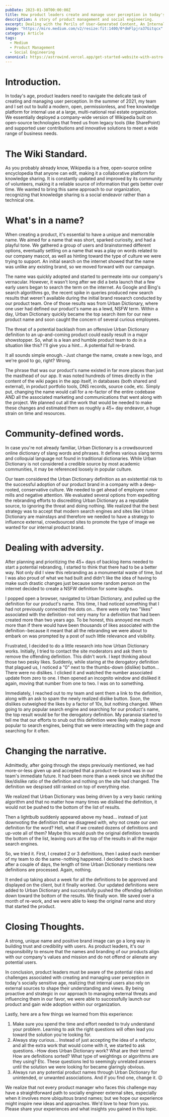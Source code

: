 ```yaml
---
pubDate: 2023-01-30T00:00:00Z
title: How product leaders create and manage user perception in today's socially sensitive age.
description: A story of product management and social engineering.
excerpt: Dealing with the Perils of User-Generated Content, An Internal Product Branding Case Study
image: "https://miro.medium.com/v2/resize:fit:1400/0*dmFlpjra37Gitqcx"
category: Article
tags:
  - Medium
  - Product Management
  - Social Engineering
canonical: https://astrowind.vercel.app/get-started-website-with-astro-tailwind-css
---
```


# Introduction.

In today's age, product leaders need to navigate the delicate task of creating and managing user perception. In the summer of 2021, my team and I set out to build a modern, open, permissionless, and free knowledge platform for internal use at a large, multi-national real estate organization. We essentially deployed a company-wide version of Wikipedia built on open-source technologies that freed us from legacy tools (like SharePoint) and supported user contributions and innovative solutions to meet a wide range of business needs.

# The Wiki Standard.

As you probably already know, Wikipedia is a free, open-source online encyclopedia that anyone can edit, making it a collaborative platform for knowledge sharing. It is constantly updated and improved by its community of volunteers, making it a reliable source of information that gets better over time. We wanted to bring this same approach to our organization, recognizing that knowledge sharing is a social endeavor rather than a technical one.

# What's in a name?

When creating a product, it's essential to have a unique and memorable name. We aimed for a name that was short, sparked curiosity, and had a playful tone. We gathered a group of users and brainstormed different options, eventually settling on a name that was a play on words related to our company mascot, as well as hinting toward the type of culture we were trying to support. An initial search on the internet showed that the name was unlike any existing brand, so we moved forward with our campaign.

The name was quickly adopted and started to permeate into our company's vernacular. However, it wasn't long after we did a beta launch that a few early users began to search the term on the internet. As Google and Bing's search algorithms go, the recent spike in queries produced new search results that weren't available during the initial brand research conducted by our product team. One of those results was from Urban Dictionary, where one user had defined our product's name as a lewd, NSFW term. Within a day, Urban Dictionary quickly became the top search item for our new product name and soon caught the concern of several curious employees.

The threat of a potential backlash from an offensive Urban Dictionary definition to an up-and-coming product could easily result in a major showstopper. So, what is a lean and humble product team to do in a situation like this? I'll give you a hint… A potential full re-brand.

It all sounds simple enough. - Just change the name, create a new logo, and we're good to go, right? Wrong.

The phrase that was our product's name existed in far more places than just the masthead of our app. It was noted hundreds of times directly in the content of the wiki pages in the app itself, in databases (both shared and external), in product portfolio tools, DNS records, source code, etc.
Simply put, changing the name would call for a re-factor of the entire codebase AND all the associated marketing and communications that went along with the project. We planned out all the work that would be needed to make these changes and estimated them as roughly a 45+ day endeavor, a huge strain on time and resources.

# Community-defined words.

In case you're not already familiar, Urban Dictionary is a crowdsourced online dictionary of slang words and phrases. It defines various slang terms and colloquial language not found in traditional dictionaries. While Urban Dictionary is not considered a credible source by most academic communities, it may be referenced loosely in popular culture.

Our team considered the Urban Dictionary definition as an existential risk to the successful adoption of our product brand in a company with a deep-rooted, conservative culture. We needed to get ahead of employee rumor mills and negative attention. We evaluated several options from expediting the rebranding efforts to discrediting Urban Dictionary as a reputable source, to ignoring the threat and doing nothing. We realized that the best strategy was to accept that modern search engines and sites like Urban Dictionary are mainstays and therefore we needed to have a strategy to influence external, crowdsourced sites to promote the type of image we wanted for our internal product brand.

# Dealing with adversity.

After planning and prioritizing the 45+ days of backlog items needed to start a potential rebranding, I started to think that there had to be a better way. Not only did I view this rebranding as a monumental waste of time, but I was also proud of what we had built and didn't like the idea of having to make such drastic changes just because some random person on the internet decided to create a NSFW definition for some laughs.

I popped open a browser, navigated to Urban Dictionary, and pulled up the definition for our product's name. This time, I had noticed something that I had not previously connected the dots on… there were only two "likes" associated with the definition - not very many for a definition that had been created more than two years ago. To be honest, this annoyed me much more than if there would have been thousands of likes associated with the definition - because it meant that all the rebranding we were about to embark on was prompted by a post of such little relevance and visibility.

Frustrated, I decided to do a little research into how Urban Dictionary works. Initially, I tried to contact the site moderators and ask them to remove the offending definition. This didn't work. I kept thinking about those two pesky likes. Suddenly, while staring at the derogatory definition that plagued us, I noticed a "0" next to the thumbs-down (dislike) button… There were no dislikes. I clicked it and watched the number associated update from zero to one. I then opened an incognito window and disliked it again, moving that number from one to two. I was on to something.

Immediately, I reached out to my team and sent them a link to the definition, along with an ask to spam the newly realized dislike button. Soon, the dislikes outweighed the likes by a factor of 10x, but nothing changed. When going to any popular search engine and searching for our product's name, the top result would be for the derogatory definition. My paranoia started to tell me that our efforts to snub out this definition were likely making it more popular to search engines, being that we were interacting with the page and searching for it often.

# Changing the narrative.

Admittedly, after going through the steps previously mentioned, we had more-or-less given up and accepted that a product re-brand was in our team's immediate future. It had been more than a week since we shifted the like/dislike ratio of the definition and nothing on the site had changed. The definition we despised still ranked on top of everything else.

We realized that Urban Dictionary was being driven by a very basic ranking algorithm and that no matter how many times we disliked the definition, it would not be pushed to the bottom of the list of results.

Then a lightbulb suddenly appeared above my head… instead of just downvoting the definition that we disagreed with, why not create our own definition for the word? Hell, what if we created dozens of definitions and up-vote all of them? Maybe this would push the original definition towards the bottom of the list, leaving ours at the top of the results in all the major search engines.

So, we tried it. First, I created 2 or 3 definitions, then I asked each member of my team to do the same - nothing happened. I decided to check back after a couple of days, the length of time Urban Dictionary mentions new definitions are processed. Again, nothing.

It ended up taking about a week for all the definitions to be approved and displayed on the client, but it finally worked. Our updated definitions were added to Urban Dictionary and successfully pushed the offending definition down toward the bottom of the results. We finally won. We saved over a month of re-work, and we were able to keep the original name and story that started the product.

# Closing Thoughts.

A strong, unique name and positive brand image can go a long way in building trust and credibility with users. As product leaders, it's our responsibility to ensure that the names and branding of our products align with our company's values and mission and do not offend or alienate any potential users.

In conclusion, product leaders must be aware of the potential risks and challenges associated with creating and managing user perception in today's socially sensitive age, realizing that internal users also rely on external sources to shape their understanding and views. By being proactive and strategic in our approach to managing external threats and influencing them in our favor, we were able to successfully launch our product and gain wide adoption within our organization.

Lastly, here are a few things we learned from this experience:

1. Make sure you spend the time and effort needed to truly understand your problem. Learning to ask the right questions will often lead you toward the solution you're looking for.
2. Always stay curious… Instead of just accepting the idea of a refactor, and all the extra work that would come with it, we started to ask questions. - How does Urban Dictionary work? What are their terms? How are definitions sorted? What type of weightings or algorithms are they using? Etc. These questions led to seemingly unrelated answers until the solution we were looking for became glaringly obvious.
3. Always run any potential product names through Urban Dictionary for unintended, or unwanted associations. And if you find one, change it. 😉

We realize that not every product manager who faces this challenge may have a straightforward path to socially engineer external sites, especially when it involves more ubiquitous brand names; but we hope our experience might inspire new ideas and approaches. We'd love to hear from you. Please share your experiences and what insights you gained in this topic.
